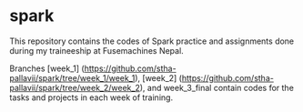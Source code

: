 # spark
This repository contains the codes of Spark practice and assignments done during my traineeship at Fusemachines Nepal.

Branches [week_1] (https://github.com/stha-pallavii/spark/tree/week_1/week_1), [week_2] (https://github.com/stha-pallavii/spark/tree/week_2/week_2), and week_3_final contain codes for the tasks and projects in each week of training.
